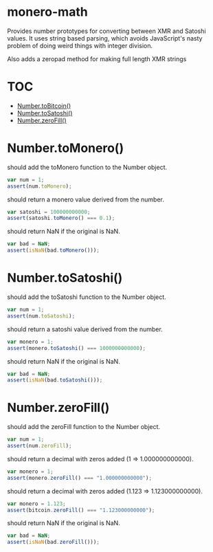 # monero-math

Provides number prototypes for converting between XMR and Satoshi values. It
uses string based parsing, which avoids JavaScript's nasty problem of doing
weird things with integer division.

Also adds a zeropad method for making full length XMR strings


# TOC
   - [Number.toBitcoin()](#numbertomonero)
   - [Number.toSatoshi()](#numbertosatoshi)
   - [Number.zeroFill()](#numberzerofill)

<a name=""></a>
 
<a name="numbertobitcoin"></a>
# Number.toMonero()
should add the toMonero function to the Number object.

```js
var num = 1;
assert(num.toMonero);
```

should return a monero value derived from the number.

```js
var satoshi = 100000000000;
assert(satoshi.toMonero() === 0.1);
```

should return NaN if the original is NaN.

```js
var bad = NaN;
assert(isNaN(bad.toMonero()));
```

<a name="numbertosatoshi"></a>
# Number.toSatoshi()
should add the toSatoshi function to the Number object.

```js
var num = 1;
assert(num.toSatoshi);
```

should return a satoshi value derived from the number.

```js
var monero = 1;
assert(monero.toSatoshi() === 1000000000000);
```

should return NaN if the original is NaN.

```js
var bad = NaN;
assert(isNaN(bad.toSatoshi()));
```

<a name="numberzerofill"></a>
# Number.zeroFill()
should add the zeroFill function to the Number object.

```js
var num = 1;
assert(num.zeroFill);
```

should return a decimal with zeros added (1 => 1.000000000000).

```js
var monero = 1;
assert(monero.zeroFill() === "1.000000000000");
```

should return a decimal with zeros added (1.123 => 1.123000000000).

```js
var monero = 1.123;
assert(bitcoin.zeroFill() === "1.123000000000");
```

should return NaN if the original is NaN.

```js
var bad = NaN;
assert(isNaN(bad.zeroFill()));
```



